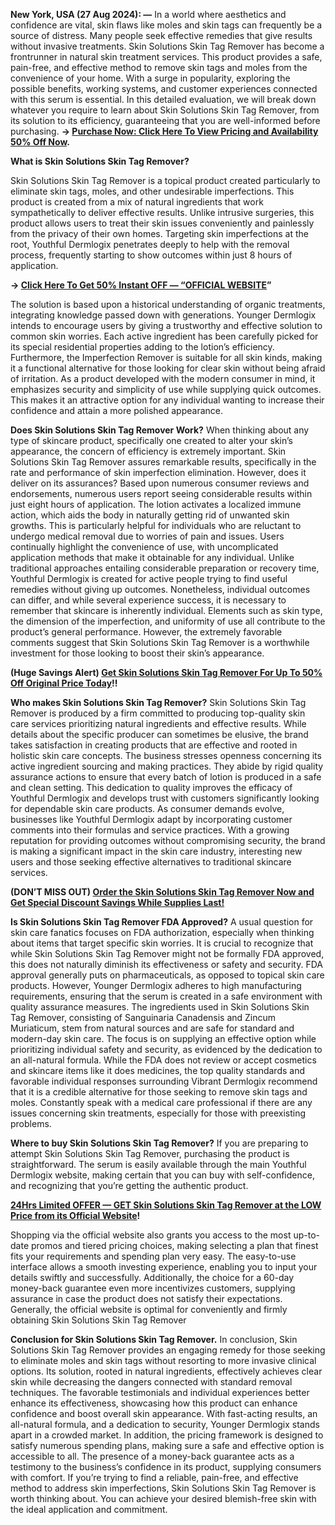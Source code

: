 **New York, USA (27 Aug 2024): —** In a world where aesthetics and confidence are vital, skin flaws like moles and skin tags can frequently be a source of distress. Many people seek effective remedies that give results without invasive treatments. Skin Solutions Skin Tag Remover has become a frontrunner in natural skin treatment services. This product provides a safe, pain-free, and effective method to remove skin tags and moles from the convenience of your home. With a surge in popularity, exploring the possible benefits, working systems, and customer experiences connected with this serum is essential. In this detailed evaluation, we will break down whatever you require to learn about Skin Solutions Skin Tag Remover, from its solution to its efficiency, guaranteeing that you are well-informed before purchasing. **→ [Purchase Now: Click Here To View Pricing and Availability 50% Off Now](https://supplementcarts.com/skin-solutions-skin-tag-remover-official/).**


**What is Skin Solutions Skin Tag Remover?**

Skin Solutions Skin Tag Remover is a topical product created particularly to eliminate skin tags, moles, and other undesirable imperfections. This product is created from a mix of natural ingredients that work sympathetically to deliver effective results. Unlike intrusive surgeries, this product allows users to treat their skin issues conveniently and painlessly from the privacy of their own homes. Targeting skin imperfections at the root, Youthful Dermlogix penetrates deeply to help with the removal process, frequently starting to show outcomes within just 8 hours of application.


**→ [Click Here To Get 50% Instant OFF — “OFFICIAL WEBSITE](https://supplementcarts.com/skin-solutions-skin-tag-remover-official/)”**


The solution is based upon a historical understanding of organic treatments, integrating knowledge passed down with generations. Younger Dermlogix intends to encourage users by giving a trustworthy and effective solution to common skin worries. Each active ingredient has been carefully picked for its special residential properties adding to the lotion’s efficiency. Furthermore, the Imperfection Remover is suitable for all skin kinds, making it a functional alternative for those looking for clear skin without being afraid of irritation. As a product developed with the modern consumer in mind, it emphasizes security and simplicity of use while supplying quick outcomes. This makes it an attractive option for any individual wanting to increase their confidence and attain a more polished appearance.


**Does Skin Solutions Skin Tag Remover Work?**
When thinking about any type of skincare product, specifically one created to alter your skin’s appearance, the concern of efficiency is extremely important. Skin Solutions Skin Tag Remover assures remarkable results, specifically in the rate and performance of skin imperfection elimination. However, does it deliver on its assurances?
Based upon numerous consumer reviews and endorsements, numerous users report seeing considerable results within just eight hours of application. The lotion activates a localized immune action, which aids the body in naturally getting rid of unwanted skin growths. This is particularly helpful for individuals who are reluctant to undergo medical removal due to worries of pain and issues.
Users continually highlight the convenience of use, with uncomplicated application methods that make it obtainable for any individual. Unlike traditional approaches entailing considerable preparation or recovery time, Youthful Dermlogix is created for active people trying to find useful remedies without giving up outcomes.
Nonetheless, individual outcomes can differ, and while several experience success, it is necessary to remember that skincare is inherently individual. Elements such as skin type, the dimension of the imperfection, and uniformity of use all contribute to the product’s general performance. However, the extremely favorable comments suggest that Skin Solutions Skin Tag Remover is a worthwhile investment for those looking to boost their skin’s appearance.


**(Huge Savings Alert) [Get Skin Solutions Skin Tag Remover For Up To 50% Off Original Price Today](https://supplementcarts.com/skin-solutions-skin-tag-remover-official/)!!**


**Who makes Skin Solutions Skin Tag Remover?**
Skin Solutions Skin Tag Remover is produced by a firm committed to producing top-quality skin care services prioritizing natural ingredients and effective results. While details about the specific producer can sometimes be elusive, the brand takes satisfaction in creating products that are effective and rooted in holistic skin care concepts.
The business stresses openness concerning its active ingredient sourcing and making practices. They abide by rigid quality assurance actions to ensure that every batch of lotion is produced in a safe and clean setting. This dedication to quality improves the efficacy of Youthful Dermlogix and develops trust with customers significantly looking for dependable skin care products.
As consumer demands evolve, businesses like Youthful Dermlogix adapt by incorporating customer comments into their formulas and service practices. With a growing reputation for providing outcomes without compromising security, the brand is making a significant impact in the skin care industry, interesting new users and those seeking effective alternatives to traditional skincare services.


**(DON’T MISS OUT) [Order the Skin Solutions Skin Tag Remover Now and Get Special Discount Savings While Supplies Last!](https://supplementcarts.com/skin-solutions-skin-tag-remover-official/)**


**Is Skin Solutions Skin Tag Remover FDA Approved?**
A usual question for skin care fanatics focuses on FDA authorization, especially when thinking about items that target specific skin worries. It is crucial to recognize that while Skin Solutions Skin Tag Remover might not be formally FDA approved, this does not naturally diminish its effectiveness or safety and security. FDA approval generally puts on pharmaceuticals, as opposed to topical skin care products. However, Younger Dermlogix adheres to high manufacturing requirements, ensuring that the serum is created in a safe environment with quality assurance measures.
The ingredients used in Skin Solutions Skin Tag Remover, consisting of Sanguinaria Canadensis and Zincum Muriaticum, stem from natural sources and are safe for standard and modern-day skin care. The focus is on supplying an effective option while prioritizing individual safety and security, as evidenced by the dedication to an all-natural formula.
While the FDA does not review or accept cosmetics and skincare items like it does medicines, the top quality standards and favorable individual responses surrounding Vibrant Dermlogix recommend that it is a credible alternative for those seeking to remove skin tags and moles. Constantly speak with a medical care professional if there are any issues concerning skin treatments, especially for those with preexisting problems.


**Where to buy Skin Solutions Skin Tag Remover?**
If you are preparing to attempt Skin Solutions Skin Tag Remover, purchasing the product is straightforward. The serum is easily available through the main Youthful Dermlogix website, making certain that you can buy with self-confidence, and recognizing that you’re getting the authentic product.


**[24Hrs Limited OFFER — GET Skin Solutions Skin Tag Remover at the LOW Price from its Official Website](https://supplementcarts.com/skin-solutions-skin-tag-remover-official/)!**


Shopping via the official website also grants you access to the most up-to-date promos and tiered pricing choices, making selecting a plan that finest fits your requirements and spending plan very easy. The easy-to-use interface allows a smooth investing experience, enabling you to input your details swiftly and successfully.
Additionally, the choice for a 60-day money-back guarantee even more incentivizes customers, supplying assurance in case the product does not satisfy their expectations. Generally, the official website is optimal for conveniently and firmly obtaining Skin Solutions Skin Tag Remover


**Conclusion for Skin Solutions Skin Tag Remover.**
In conclusion, Skin Solutions Skin Tag Remover provides an engaging remedy for those seeking to eliminate moles and skin tags without resorting to more invasive clinical options. Its solution, rooted in natural ingredients, effectively achieves clear skin while decreasing the dangers connected with standard removal techniques.
The favorable testimonials and individual experiences better enhance its effectiveness, showcasing how this product can enhance confidence and boost overall skin appearance. With fast-acting results, an all-natural formula, and a dedication to security, Younger Dermlogix stands apart in a crowded market.
In addition, the pricing framework is designed to satisfy numerous spending plans, making sure a safe and effective option is accessible to all. The presence of a money-back guarantee acts as a testimony to the business’s confidence in its product, supplying consumers with comfort.
If you’re trying to find a reliable, pain-free, and effective method to address skin imperfections, Skin Solutions Skin Tag Remover is worth thinking about. You can achieve your desired blemish-free skin with the ideal application and commitment.
